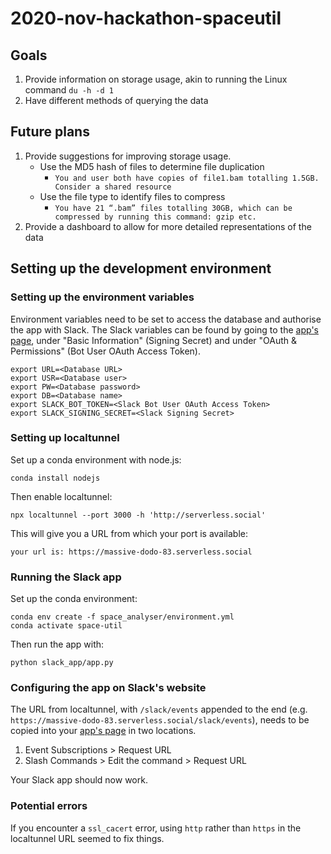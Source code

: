 # 2020-nov-hackathon-spaceutil

## Goals

1. Provide information on storage usage, akin to running the Linux command `du -h -d 1`
2. Have different methods of querying the data

## Future plans

1. Provide suggestions for improving storage usage.
    * Use the MD5 hash of files to determine file duplication
        * `You and user both have copies of file1.bam totalling 1.5GB. Consider a shared resource`
    * Use the file type to identify files to compress
        * `You have 21 “.bam” files totalling 30GB, which can be compressed by running this command: gzip etc.`
2. Provide a dashboard to allow for more detailed representations of the data

## Setting up the development environment

### Setting up the environment variables

Environment variables need to be set to access the database and authorise the app with Slack.
The Slack variables can be found by going to the [app's page](https://api.slack.com/apps), under "Basic Information" (Signing Secret) and under "OAuth & Permissions" (Bot User OAuth Access Token).

```
export URL=<Database URL>
export USR=<Database user>
export PW=<Database password>
export DB=<Database name>
export SLACK_BOT_TOKEN=<Slack Bot User OAuth Access Token>
export SLACK_SIGNING_SECRET=<Slack Signing Secret>
```

### Setting up localtunnel

Set up a conda environment with node.js:

```
conda install nodejs
```

Then enable localtunnel:

```
npx localtunnel --port 3000 -h 'http://serverless.social'
```

This will give you a URL from which your port is available:

```
your url is: https://massive-dodo-83.serverless.social
```

### Running the Slack app

Set up the conda environment:

```
conda env create -f space_analyser/environment.yml
conda activate space-util
```

Then run the app with:

```
python slack_app/app.py
```

### Configuring the app on Slack's website

The URL from localtunnel, with `/slack/events` appended to the end (e.g. `https://massive-dodo-83.serverless.social/slack/events`), needs to be copied into your [app's page](https://api.slack.com/apps) in two locations.

1. Event Subscriptions > Request URL
2. Slash Commands > Edit the command > Request URL

Your Slack app should now work.

### Potential errors

If you encounter a `ssl_cacert` error, using `http` rather than `https` in the localtunnel URL seemed to fix things.
